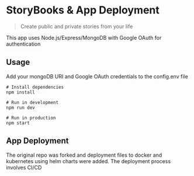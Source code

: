 # StoryBooks & App Deployment

> Create public and private stories from your life

This app uses Node.js/Express/MongoDB with Google OAuth for authentication

## Usage

Add your mongoDB URI and Google OAuth credentials to the config.env file

```
# Install dependencies
npm install

# Run in development
npm run dev

# Run in production
npm start
```

## App Deployment

The original repo was forked and deployment files to docker and kubernetes using helm charts were added. The deployment process involves CI/CD
